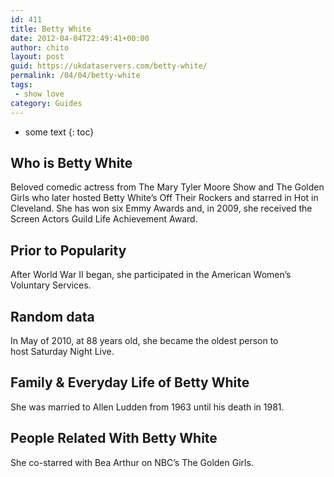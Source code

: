 ```yaml
---
id: 411
title: Betty White
date: 2012-04-04T22:49:41+00:00
author: chito
layout: post
guid: https://ukdataservers.com/betty-white/
permalink: /04/04/betty-white
tags:
 - show love
category: Guides
---
```


* some text
{: toc}


## Who is  Betty White
                  
                  
                  
Beloved comedic actress from The Mary Tyler Moore Show and The Golden Girls who later hosted Betty White&#8217;s Off Their Rockers and starred in Hot in Cleveland. She has won six Emmy Awards and, in 2009, she received the Screen Actors Guild Life Achievement Award. 
                  
                
                
                
## Prior to Popularity 
                  
                  
                  
After World War II began, she participated in the American Women&#8217;s Voluntary Services.
                  
                
                
                
## Random data 
                  
                  
                  
In May of 2010, at 88 years old, she became the oldest person to host Saturday Night Live.
                  
                
                
                
## Family & Everyday Life of Betty White
                  
                  
                  
She was married to Allen Ludden from 1963 until his death in 1981. 
                  
                
                
                
## People Related With  Betty White
                  
                  
                  
She co-starred with Bea Arthur on NBC&#8217;s The Golden Girls.
                  
                
              
            
          
          
          
    
    
  
